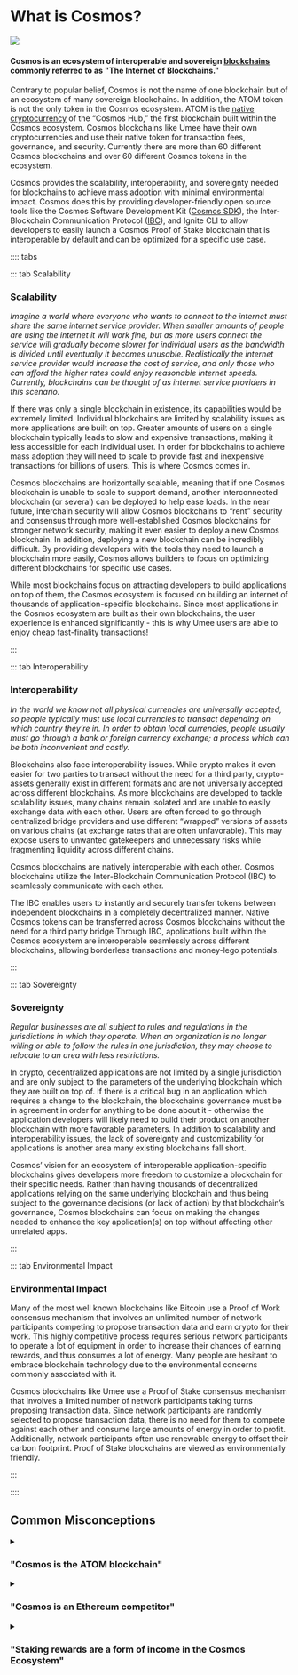 # What is Cosmos?

![](/bg/what-is-cosmos.png)

#### Cosmos is an ecosystem of interoperable and sovereign [blockchains](/users/blockchain-basics/what-is-blockchain) commonly referred to as "The Internet of Blockchains."

Contrary to popular belief, Cosmos is not the name of one blockchain but of an ecosystem of many sovereign blockchains. In addition, the ATOM token is not the only token in the Cosmos ecosystem. ATOM is the [native cryptocurrency](/users/blockchain-basics/what-is-crypto.html#what-are-the-types-of-cryptos) of the “Cosmos Hub,” the first blockchain built within the Cosmos ecosystem. Cosmos blockchains like Umee have their own cryptocurrencies and use their native token for transaction fees, governance, and security. Currently there are more than 60 different Cosmos blockchains and over 60 different Cosmos tokens in the ecosystem.

Cosmos provides the scalability, interoperability, and sovereignty needed for blockchains to achieve mass adoption with minimal environmental impact. Cosmos does this by providing developer-friendly open source tools like the Cosmos Software Development Kit ([Cosmos SDK](https://v1.cosmos.network/sdk)), the Inter-Blockchain Communication Protocol ([IBC](https://ibc.cosmos.network/)), and Ignite CLI to allow developers to easily launch a Cosmos Proof of Stake blockchain that is interoperable by default and can be optimized for a specific use case. 

:::: tabs

::: tab Scalability

### Scalability

*Imagine a world where everyone who wants to connect to the internet must share the same internet service provider. When smaller amounts of people are using the internet it will work fine, but as more users connect the service will gradually become slower for individual users as the bandwidth is divided until eventually it becomes unusable. Realistically the internet service provider would increase the cost of service, and only those who can afford the higher rates could enjoy reasonable internet speeds. Currently, blockchains can be thought of as internet service providers in this scenario.*

If there was only a single blockchain in existence, its capabilities would be extremely limited. Individual blockchains are limited by scalability issues as more applications are built on top. Greater amounts of users on a single blockchain typically leads to slow and expensive transactions, making it less accessible for each individual user. In order for blockchains to achieve mass adoption they will need to scale to provide fast and inexpensive transactions for billions of users. This is where Cosmos comes in.

Cosmos blockchains are horizontally scalable, meaning that if one Cosmos blockchain is unable to scale to support demand, another interconnected blockchain (or several) can be deployed to help ease loads. In the near future, interchain security will allow Cosmos blockchains to “rent” security and consensus through more well-established Cosmos blockchains for stronger network security, making it even easier to deploy a new Cosmos blockchain. In addition, deploying a new blockchain can be incredibly difficult. By providing developers with the tools they need to launch a blockchain more easily, Cosmos allows builders to focus on optimizing different blockchains for specific use cases. 

While most blockchains focus on attracting developers to build applications on top of them, the Cosmos ecosystem is focused on building an internet of thousands of application-specific blockchains. Since most applications in the Cosmos ecosystem are built as their own blockchains, the user experience is enhanced significantly - this is why Umee users are able to enjoy cheap fast-finality transactions!

:::

::: tab Interoperability

### Interoperability

*In the world we know not all physical currencies are universally accepted, so people typically must use local currencies to transact depending on which country they’re in. In order to obtain local currencies, people usually must go through a bank or foreign currency exchange; a process which can be both inconvenient and costly.*

Blockchains also face interoperability issues. While crypto makes it even easier for two parties to transact without the need for a third party, crypto-assets generally exist in different formats and are not universally accepted across different blockchains. As more blockchains are developed to tackle scalability issues, many chains remain isolated and are unable to easily exchange data with each other. Users are often forced to go through centralized bridge providers and use different “wrapped” versions of assets on various chains (at exchange rates that are often unfavorable). This may expose users to unwanted gatekeepers and unnecessary risks while fragmenting liquidity across different chains.

Cosmos blockchains are natively interoperable with each other. Cosmos blockchains utilize the Inter-Blockchain Communication Protocol (IBC) to seamlessly communicate with each other. 

The IBC enables users to instantly and securely transfer tokens between independent blockchains in a completely decentralized manner. Native Cosmos tokens can be transferred across Cosmos blockchains without the need for a third party bridge Through IBC, applications built within the Cosmos ecosystem are interoperable seamlessly across different blockchains, allowing borderless transactions and money-lego potentials. 

:::

::: tab Sovereignty

### Sovereignty

*Regular businesses are all subject to rules and regulations in the jurisdictions in which they operate. When an organization is no longer willing or able to follow the rules in one jurisdiction, they may choose to relocate to an area with less restrictions.*

In crypto, decentralized applications are not limited by a single jurisdiction and are only subject to the parameters of the underlying blockchain which they are built on top of. If there is a critical bug in an application which requires a change to the blockchain, the blockchain’s governance must be in agreement in order for anything to be done about it - otherwise the application developers will likely need to build their product on another blockchain with more favorable parameters. In addition to scalability and interoperability issues, the lack of sovereignty and customizability for applications is another area many existing blockchains fall short.

Cosmos’ vision for an ecosystem of interoperable application-specific blockchains gives developers more freedom to customize a blockchain for their specific needs. Rather than having thousands of decentralized applications relying on the same underlying blockchain and thus being subject to the governance decisions (or lack of action) by that blockchain’s governance, Cosmos blockchains can focus on making the changes needed to enhance the key application(s) on top without affecting other unrelated apps. 

:::

::: tab Environmental Impact

### Environmental Impact

Many of the most well known blockchains like Bitcoin use a Proof of Work consensus mechanism that involves an unlimited number of network participants competing to propose transaction data and earn crypto for their work. This highly competitive process requires serious network participants to operate a lot of equipment in order to increase their chances of earning rewards, and thus consumes a lot of energy. Many people are hesitant to embrace blockchain technology due to the environmental concerns commonly associated with it.

Cosmos blockchains like Umee use a Proof of Stake consensus mechanism that involves a limited number of network participants taking turns proposing transaction data. Since network participants are randomly selected to propose transaction data, there is no need for them to compete against each other and consume large amounts of energy in order to profit. Additionally, network participants often use renewable energy to offset their carbon footprint. Proof of Stake blockchains are viewed as environmentally friendly.

:::

::::

## Common Misconceptions

<details>
<summary><h3>"Cosmos is the ATOM blockchain"</h3></summary>

Many crypto users associate the Cosmos Ecosystem with the ATOM token. ATOM is the [native cryptocurrency](/users/blockchain-basics/what-is-crypto.html#native-cryptocurrencies) of the [Cosmos Hub](https://hub.cosmos.network/main/hub-overview/overview.html), the first [blockchain](/users/blockchain-basics/what-is-blockchain) built within the Cosmos Ecosystem. While ATOM is needed to secure, govern, and transact on the Cosmos Hub blockchain, other Cosmos chains like [Umee](/overview/#what-is-umee) typically use their own native cryptocurrency for transaction fees, security, and governance.

ATOM is so prevalent within the Cosmos Ecosystem because it has gathered widespread support as a form of money within Cosmos. Many of the most well known builders within the Cosmos Ecosystem originally helped build the Cosmos Hub. Using ATOM is also one of the [easiest ways for new users to bring money into the Cosmos Ecosystem](/users/getting-started/funding-wallet.html#withdrawing-native-atom-tokens) since it has deep liquidity and is widely available across centralized exchanges.

</details>

<details>
<summary><h3>"Cosmos is an Ethereum competitor"</h3></summary>

Cosmos was built to help complement preexisting [blockchains](/users/blockchain-basics/what-is-blockchain) like Ethereum. Many Cosmos blockchains are actually built to help service current Ethereum users, e.g. Umee with its cross chain ability with Ethereum. While the Cosmos Ecosystem itself is not an Ethereum competitor, certain blockchains built within the Cosmos ecosystem may challenge Ethereum in the future.

</details>

<details>
<summary><h3>"Staking rewards are a form of income in the Cosmos Ecosystem"</h3></summary>

Since Cosmos blockchains use a [Proof of Stake consensus mechanism](/users/blockchain-basics/what-is-blockchain.html#types-of-blockchains), users can [stake native tokens on their native blockchains](/users/staking-umee/staking-umee) in order to earn "staking rewards." Staking rewards are paid in the form of the native tokens that are being staked. While many see this as a form of passive income, it's important to know that most PoS tokens like the [native UMEE token](/overview/umee-token) are inflationary, and staking rewards represent the block rewards earned by those who [stake tokens](/users/staking-umee/staking-umee) to help secure the network.

Many PoS chains like Umee typically have a "target staking participation rate," or a goal for the percentage of total tokens that should be staked.

- When the actual staking participation rate is lower than the target, stakers are increasing their market share since the same amount of inflation is being distributed to fewer participants;
- When the actual staking participation rate is equal to the target, block rewards are equal to the token inflation. This means stakers are maintaining the same market share by keeping their tokens staked.
- Users who do not stake their tokens are penalized by having their market share diluted over time.

It is worth noting that new projects within the Cosmos Ecosystem often airdrop significant portions of their genesis supply to users who stake tokens on other networks. This allows projects to distribute their tokens widely to active ecosystem participants.

*[Learn how to stake UMEE tokens to start earning staking rewards here](/users/staking-umee/staking-umee)*

</details>